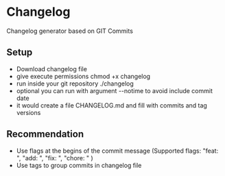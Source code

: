 # Changelog

Changelog generator based on GIT Commits

## Setup
* Download changelog file
* give execute permissions chmod +x changelog
* run inside your git repository ./changelog
* optional you can run with argument --notime to avoid include commit date
* it would create a file CHANGELOG.md and fill with commits and tag versions

## Recommendation
* Use flags at the begins of the commit message (Supported flags: "feat: ", "add: ", "fix: ", "chore: " )
* Use tags to group commits in changelog file



